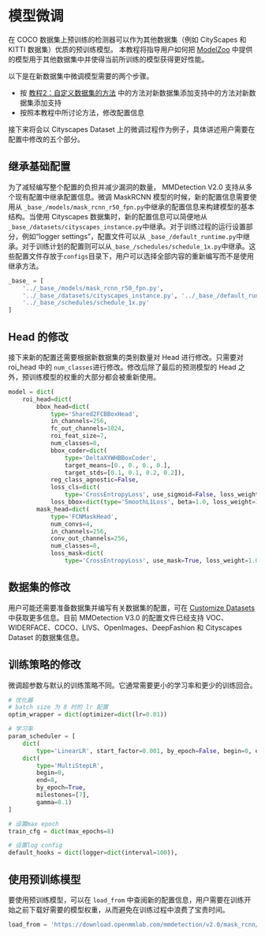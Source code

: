 # 模型微调

在 COCO 数据集上预训练的检测器可以作为其他数据集（例如 CityScapes 和 KITTI 数据集）优质的预训练模型。
本教程将指导用户如何把 [ModelZoo](../model_zoo.md) 中提供的模型用于其他数据集中并使得当前所训练的模型获得更好性能。

以下是在新数据集中微调模型需要的两个步骤。

- 按 [教程2：自定义数据集的方法](customize_dataset.md) 中的方法对新数据集添加支持中的方法对新数据集添加支持
- 按照本教程中所讨论方法，修改配置信息

接下来将会以 Cityscapes Dataset 上的微调过程作为例子，具体讲述用户需要在配置中修改的五个部分。

## 继承基础配置

为了减轻编写整个配置的负担并减少漏洞的数量， MMDetection V2.0 支持从多个现有配置中继承配置信息。微调 MaskRCNN 模型的时候，新的配置信息需要使用从 `_base_/models/mask_rcnn_r50_fpn.py`中继承的配置信息来构建模型的基本结构。当使用 Cityscapes 数据集时，新的配置信息可以简便地从`_base_/datasets/cityscapes_instance.py`中继承。对于训练过程的运行设置部分，例如“logger settings”，配置文件可以从 `_base_/default_runtime.py`中继承。对于训练计划的配置则可以从`_base_/schedules/schedule_1x.py`中继承。这些配置文件存放于`configs`目录下，用户可以选择全部内容的重新编写而不是使用继承方法。

```python
_base_ = [
    '../_base_/models/mask_rcnn_r50_fpn.py',
    '../_base_/datasets/cityscapes_instance.py', '../_base_/default_runtime.py',
    '../_base_/schedules/schedule_1x.py'
]
```

## Head 的修改

接下来新的配置还需要根据新数据集的类别数量对 Head 进行修改。只需要对 roi_head 中的 `num_classes`进行修改。修改后除了最后的预测模型的 Head 之外，预训练模型的权重的大部分都会被重新使用。

```python
model = dict(
    roi_head=dict(
        bbox_head=dict(
            type='Shared2FCBBoxHead',
            in_channels=256,
            fc_out_channels=1024,
            roi_feat_size=7,
            num_classes=8,
            bbox_coder=dict(
                type='DeltaXYWHBBoxCoder',
                target_means=[0., 0., 0., 0.],
                target_stds=[0.1, 0.1, 0.2, 0.2]),
            reg_class_agnostic=False,
            loss_cls=dict(
                type='CrossEntropyLoss', use_sigmoid=False, loss_weight=1.0),
            loss_bbox=dict(type='SmoothL1Loss', beta=1.0, loss_weight=1.0)),
        mask_head=dict(
            type='FCNMaskHead',
            num_convs=4,
            in_channels=256,
            conv_out_channels=256,
            num_classes=8,
            loss_mask=dict(
                type='CrossEntropyLoss', use_mask=True, loss_weight=1.0))))
```

## 数据集的修改

用户可能还需要准备数据集并编写有关数据集的配置，可在 [Customize Datasets](../advanced_guides/customize_dataset.md) 中获取更多信息。目前 MMDetection V3.0 的配置文件已经支持 VOC、WIDERFACE、COCO、LIVS、OpenImages、DeepFashion 和 Cityscapes Dataset 的数据集信息。

## 训练策略的修改

微调超参数与默认的训练策略不同。它通常需要更小的学习率和更少的训练回合。

```python
# 优化器
# batch size 为 8 时的 lr 配置
optim_wrapper = dict(optimizer=dict(lr=0.01))

# 学习率
param_scheduler = [
    dict(
        type='LinearLR', start_factor=0.001, by_epoch=False, begin=0, end=500),
    dict(
        type='MultiStepLR',
        begin=0,
        end=8,
        by_epoch=True,
        milestones=[7],
        gamma=0.1)
]

# 设置max epoch
train_cfg = dict(max_epochs=8)

# 设置log config
default_hooks = dict(logger=dict(interval=100)),

```

## 使用预训练模型

要使用预训练模型，可以在 `load_from` 中查阅新的配置信息，用户需要在训练开始之前下载好需要的模型权重，从而避免在训练过程中浪费了宝贵时间。

```python
load_from = 'https://download.openmmlab.com/mmdetection/v2.0/mask_rcnn/mask_rcnn_r50_caffe_fpn_mstrain-poly_3x_coco/mask_rcnn_r50_caffe_fpn_mstrain-poly_3x_coco_bbox_mAP-0.408__segm_mAP-0.37_20200504_163245-42aa3d00.pth'  # noqa
```
